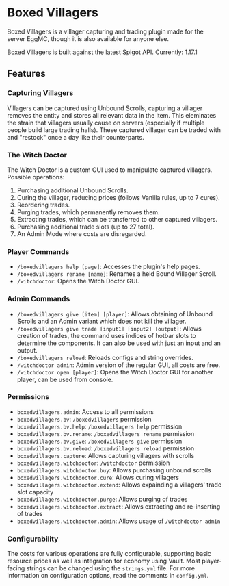 # Boxed Villagers

Boxed Villagers is a villager capturing and trading plugin made for the server EggMC, though it is also available for anyone else.

Boxed Villagers is built against the latest Spigot API.
Currently: 1.17.1

## Features
### Capturing Villagers
Villagers can be captured using Unbound Scrolls, capturing a villager removes the entity and stores all relevant data in the item. This eleminates the strain that villagers usually cause on servers (especially if multiple people build large trading halls).
These captured villager can be traded with and "restock" once a day like their counterparts.

### The Witch Doctor
The Witch Doctor is a custom GUI used to manipulate captured villagers. Possible operations:
1. Purchasing additional Unbound Scrolls.
2. Curing the villager, reducing prices (follows Vanilla rules, up to 7 cures).
3. Reordering trades.
4. Purging trades, which permanently removes them.
5. Extracting trades, which can be transferred to other captured villagers.
6. Purchasing additional trade slots (up to 27 total).
7. An Admin Mode where costs are disregarded.

### Player Commands
- `/boxedvillagers help [page]`: Accesses the plugin's help pages.
- `/boxedvillagers rename [name]`: Renames a held Bound Villager Scroll.
- `/witchdoctor`: Opens the Witch Doctor GUI.

### Admin Commands
- `/boxedvillagers give [item] [player]`: Allows obtaining of Unbound Scrolls and an Admin variant which does not kill the villager.
- `/boxedvillagers give trade [input1] [input2] [output]`: Allows creation of trades, the command uses indices of hotbar slots to determine the components. It can also be used with just an input and an output.
- `/boxedvillagers reload`: Reloads configs and string overrides.
- `/witchdoctor admin`: Admin version of the regular GUI, all costs are free.
- `/witchdoctor open [player]`: Opens the Witch Doctor GUI for another player, can be used from console.

### Permissions
- `boxedvillagers.admin`: Access to all permissions
- `boxedvillagers.bv`: `/boxedvillagers` permission
- `boxedvillagers.bv.help`: `/boxedvillagers help` permission
- `boxedvillagers.bv.rename`: `/boxedvillagers rename` permission
- `boxedvillagers.bv.give`: `/boxedvillagers give` permission
- `boxedvillagers.bv.reload`: `/boxedvillagers reload` permission
- `boxedvillagers.capture`: Allows capturing villagers with scrolls
- `boxedvillagers.witchdoctor`: `/witchdoctor` permission
- `boxedvillagers.witchdoctor.buy`: Allows purchasing unbound scrolls
- `boxedvillagers.witchdoctor.cure`: Allows curing villagers
- `boxedvillagers.witchdoctor.extend`: Allows expainding a villagers' trade slot capacity
- `boxedvillagers.witchdoctor.purge`: Allows purging of trades
- `boxedvillagers.witchdoctor.extract`: Allows extracting and re-inserting of trades
- `boxedvillagers.witchdoctor.admin`: Allows usage of `/witchdoctor admin`

### Configurability
The costs for various operations are fully configurable, supporting basic resource prices as well as integration for economy using Vault. Most player-facing strings can be changed using the `strings.yml` file. For more information on configuration options, read the comments in `config.yml`.
